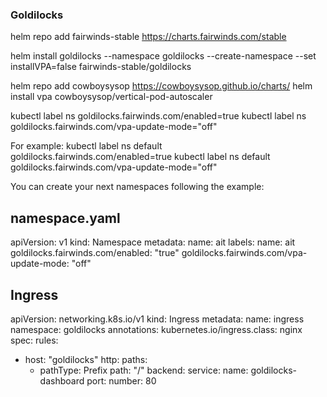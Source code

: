 ### Goldilocks

helm repo add fairwinds-stable https://charts.fairwinds.com/stable

helm install goldilocks --namespace goldilocks --create-namespace --set installVPA=false fairwinds-stable/goldilocks

helm repo add cowboysysop https://cowboysysop.github.io/charts/
helm install vpa cowboysysop/vertical-pod-autoscaler

kubectl label ns <NAMESPACE> goldilocks.fairwinds.com/enabled=true
kubectl label ns <NAMESPACE> goldilocks.fairwinds.com/vpa-update-mode="off"

For example:
kubectl label ns default goldilocks.fairwinds.com/enabled=true
kubectl label ns default goldilocks.fairwinds.com/vpa-update-mode="off"

You can create your next namespaces following the example:

namespace.yaml
---
apiVersion: v1
kind: Namespace
metadata:
  name: ait
  labels:
    name: ait
    goldilocks.fairwinds.com/enabled: "true"
    goldilocks.fairwinds.com/vpa-update-mode: "off"


## Ingress
apiVersion: networking.k8s.io/v1
kind: Ingress
metadata:
  name: ingress
  namespace: goldilocks
  annotations:
    kubernetes.io/ingress.class: nginx
spec:
  rules:
  - host: "goldilocks"
    http:
      paths:
      - pathType: Prefix
        path: "/"
        backend:
          service:
            name: goldilocks-dashboard
            port:
              number: 80
